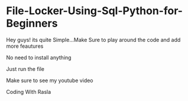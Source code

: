 # File-Locker-Using-Sql-Python-for-Beginners
Hey guys! its quite Simple...Make Sure to play around the code and add more feautures

No need to install anything

Just run the file

Make sure to see my youtube video

Coding With Rasla
